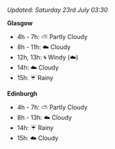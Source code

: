 *Updated: Saturday 23rd July 03:30*

**Glasgow**

* 4h - 7h: :partly_sunny: Partly Cloudy
* 8h - 11h: :cloud: Cloudy
* 12h, 13h: :cyclone: Windy (:cloud:)
* 14h: :cloud: Cloudy
* 15h: :umbrella: Rainy

**Edinburgh**

* 4h - 7h: :partly_sunny: Partly Cloudy
* 8h - 13h: :cloud: Cloudy
* 14h: :umbrella: Rainy
* 15h: :cloud: Cloudy
